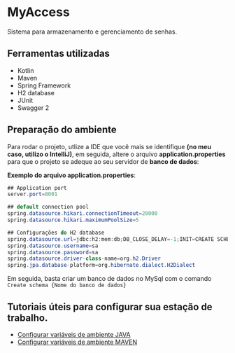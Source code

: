 # MyAccess

<p>Sistema para armazenamento e gerenciamento de senhas.</p>

## Ferramentas utilizadas

- Kotlin
- Maven
- Spring Framework
- H2 database
- JUnit
- Swagger 2

## Preparação do ambiente
Para rodar o projeto, utlize a IDE que você mais se identifique **(no meu caso, utilizo o IntelliJ)**, em seguida, altere o arquivo **application.properties** para que o projeto se adeque ao seu servidor de **banco de dados**:

**Exemplo do arquivo application.properties**:

````java
## Application port
server.port=8001

## default connection pool
spring.datasource.hikari.connectionTimeout=20000
spring.datasource.hikari.maximumPoolSize=5

## Configurações do H2 database
spring.datasource.url=jdbc:h2:mem:db;DB_CLOSE_DELAY=-1;INIT=CREATE SCHEMA IF NOT EXISTS myaccess
spring.datasource.username=sa
spring.datasource.password=sa
spring.datasource.driver-class-name=org.h2.Driver
spring.jpa.database-platform=org.hibernate.dialect.H2Dialect
````

Em seguida, basta criar um banco de dados no MySql com o comando `Create schema {Nome do banco de dados}`

## Tutoriais úteis para configurar sua estação de trabalho.

- [Configurar variáveis de ambiente JAVA](https://mauriciogeneroso.medium.com/configurando-java-4-como-configurar-as-vari%C3%A1veis-java-home-path-e-classpath-no-windows-46040950638f)
- [Configurar variáveis de ambiente MAVEN](https://pt.stackoverflow.com/questions/259927/como-configurar-vari%C3%A1veis-de-ambiente-maven-java)
